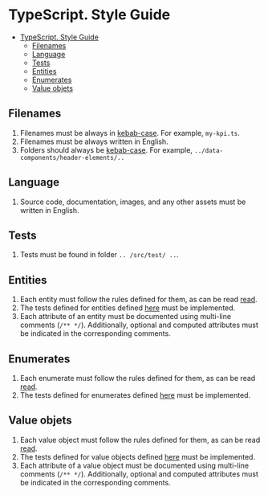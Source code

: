 # TypeScript. Style Guide

- [TypeScript. Style Guide](#typescript-style-guide)
  - [Filenames](#filenames)
  - [Language](#language)
  - [Tests](#tests)
  - [Entities](#entities)
  - [Enumerates](#enumerates)
  - [Value objets](#value-objets)

## Filenames

1. Filenames must be always in [kebab-case](https://developer.mozilla.org/en-US/docs/Glossary/Kebab_case). For example, `my-kpi.ts`.
2. Filenames must be always written in English.
3. Folders should always be [kebab-case](https://developer.mozilla.org/en-US/docs/Glossary/Kebab_case). For example, `../data-components/header-elements/..`

## Language

1. Source code, documentation, images, and any other assets must be written in English.

## Tests

1. Tests must be found in folder `.. /src/test/ ..`.

## Entities

1. Each entity must follow the rules defined for them, as can be read [read](./typescript_entity.md).
2. The tests defined for entities defined [here](./tests_entity.md) must be implemented.
3. Each attribute of an entity must be documented using multi-line comments (`/** */`). Additionally, optional and computed attributes must be indicated in the corresponding comments.

## Enumerates

1. Each enumerate must follow the rules defined for them, as can be read [read](./typescript_enumerate.md).
2. The tests defined for enumerates defined [here](./tests_enumerate.md) must be implemented.

## Value objets

1. Each value object must follow the rules defined for them, as can be read [read](./typescript_value-object.md).
2. The tests defined for value objects defined [here](./tests_value-object.md) must be implemented.
3. Each attribute of a value object must be documented using multi-line comments (`/** */`). Additionally, optional and computed attributes must be indicated in the corresponding comments.